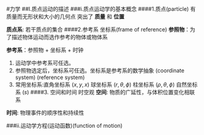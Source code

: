 #力学
##I.质点运动的描述
###i.质点运动学的基本概念
####1.质点(particle)
有质量而无形状和大小的几何点 突出了 **质量** 和 **位置**

**质点系**: 若干质点的集合
####2.参考系 坐标系(frame of reference)
**参照物**：为了描述物体运动而选作参考的物体或物体系

**参考系**：参照物 + 坐标系 + 时钟
1. 运动学中参考系可任选。
1. 参照物选定后，坐标系可任选。坐标系是参考系的数学抽象 (coordinate system)  (reference system)
1. 常用坐标系:直角坐标系 $(x,y,x)$ 球坐标系 $(r,\theta,\phi)$ 柱坐标系 $(\rho,\theta,\phi)$ 自然坐标系 $(s)$
####3. 空间和时间 时空观
**空间**: 物质的广延性，与体积位置变化相联系

**时间**: 物理事件的顺序性和持续性

###ii.运动学方程(运动函数)(function of motion)
